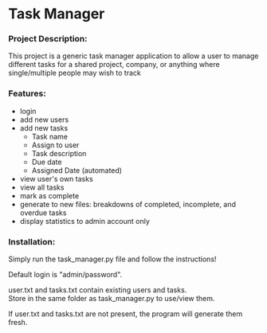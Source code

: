 # Task Manager  
  
### Project Description:  
This project is a generic task manager application to
allow a user to manage different tasks for a shared project, company,
or anything where single/multiple people may wish to track  
  
### Features:
- login
- add new users
- add new tasks
  - Task name
  - Assign to user
  - Task description
  - Due date
  - Assigned Date (automated)
- view user's own tasks
- view all tasks
- mark as complete
- generate to new files: breakdowns of completed, incomplete, and overdue tasks
- display statistics to admin account only

### Installation:
Simply run the task_manager.py file and follow the instructions!  

Default login is "admin/password".
  
user.txt and tasks.txt contain existing users and tasks.  
Store in the same folder as task_manager.py to use/view them.  
    
If user.txt and tasks.txt are not present, the program will generate them fresh.
